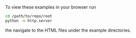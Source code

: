 To view these examples in your browser run 

```bash
cd /path/to/repo/root
python -m http.server
```

the navigate to the HTML files under the example directories.